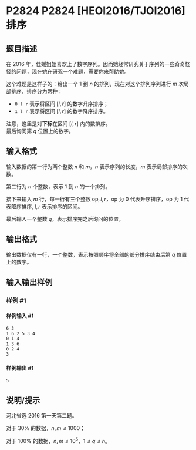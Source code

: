 # P2824 P2824 [HEOI2016/TJOI2016] 排序

## 题目描述

在 2016 年，佳媛姐姐喜欢上了数字序列。因而她经常研究关于序列的一些奇奇怪怪的问题，现在她在研究一个难题，需要你来帮助她。  

这个难题是这样子的：给出一个 $1$ 到 $n$ 的排列，现在对这个排列序列进行 $m$ 次局部排序，排序分为两种：  

- `0 l r` 表示将区间 $[l,r]$ 的数字升序排序；  
- `1 l r` 表示将区间 $[l,r]$ 的数字降序排序。  

注意，这里是对**下标**在区间 $[l,r]$ 内的数排序。  
最后询问第 $q$ 位置上的数字。

## 输入格式

输入数据的第一行为两个整数 $n$ 和 $m$，$n$ 表示序列的长度，$m$ 表示局部排序的次数。  

第二行为 $n$ 个整数，表示 $1$ 到 $n$ 的一个排列。  

接下来输入 $m$ 行，每一行有三个整数 $\text{op},l,r$，$\text{op}$ 为 $0$ 代表升序排序，$\text{op}$ 为 $1$ 代表降序排序, $l,r$ 表示排序的区间。  

最后输入一个整数 $q$，表示排序完之后询问的位置。

## 输出格式

输出数据仅有一行，一个整数，表示按照顺序将全部的部分排序结束后第 $q$ 位置上的数字。

## 输入输出样例

### 样例 #1

#### 样例输入 #1

```
6 3
1 6 2 5 3 4
0 1 4
1 3 6
0 2 4
3
```

#### 样例输出 #1

```
5
```

## 说明/提示

河北省选 2016 第一天第二题。

对于 $30\%$ 的数据，$n,m\leq 1000$；

对于 $100\%$ 的数据，$n,m\leq 10^5$，$1\leq q\leq n$。
